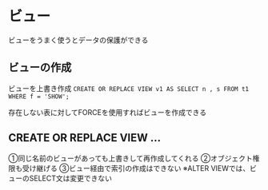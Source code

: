 # ビュー
ビューをうまく使うとデータの保護ができる
## ビューの作成

ビューを上書き作成
`CREATE OR REPLACE VIEW v1 AS SELECT n , s FROM t1 WHERE f = 'SHOW';`



存在しない表に対してFORCEを使用すればビューを作成できる



## CREATE OR REPLACE VIEW ...

①同じ名前のビューがあっても上書きして再作成してくれる
②オブジェクト権限も受け継げる
③ビュー経由で索引の作成はできない
※ALTER VIEWでは、ビューのSELECT文は変更できない